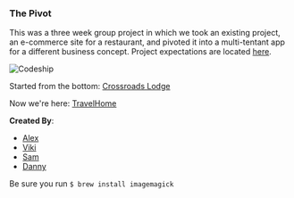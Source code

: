 ### The Pivot

This was a three week group project in which we took an existing project, an e-commerce site for a restaurant,
and pivoted it into a multi-tentant app for a different business concept.
Project expectations are located [here](http://tutorials.jumpstartlab.com/projects/the_pivot.html).

![Codeship](https://codeship.com/projects/f01d6570-683e-0132-d0c9-3ad5c353d440/status?branch=master)

Started from the bottom: [Crossroads Lodge](https://crossroads-lodge.herokuapp.com/)

Now we're here: [TravelHome](http://travel-home.herokuapp.com/)

**Created By**:
* [Alex](https://github.com/dalexj)
* [Viki](https://github.com/VikiAnn)
* [Sam](https://github.com/skuhlmann)
* [Danny](https://github.com/dglunz)

Be sure you run `$ brew install imagemagick`
